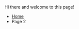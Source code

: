 <p>Hi there and welcome to this page!</p>


<ul class="breadcrumb">
  <li><a href="index.html">Home</a></li>
  <li>Page 2</li>
</ul>
